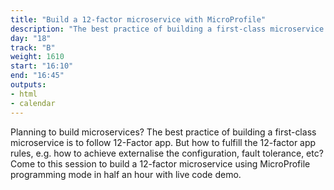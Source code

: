 ```yaml
---
title: "Build a 12-factor microservice with MicroProfile"
description: "The best practice of building a first-class microservice is to follow 12-Factor app."
day: "18"
track: "B"
weight: 1610
start: "16:10"
end: "16:45"
outputs:
- html
- calendar
---
```


Planning to build microservices? The best practice of building a first-class microservice is to follow 12-Factor app. But how to fulfill the 12-factor app rules, e.g. how to achieve externalise the configuration, fault tolerance, etc? Come to this session to build a 12-factor microservice using MicroProfile programming mode in half an hour with live code demo.

